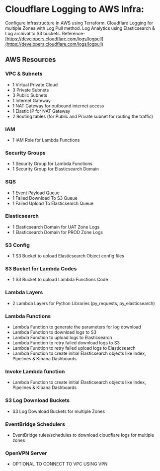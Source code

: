# Cloudflare Logging to AWS Infra:

Configure infrastructure in AWS using Terraform.
Cloudflare Logging for multiple Zones with Log Pull method. Log Analytics using Elasticsearch & Log archival to S3 buckets.
Reference- [https://developers.cloudflare.com/logs/logpull](https://developers.cloudflare.com/logs/logpull)

## AWS Resources

### VPC & Subnets

- 1 Virtual Private Cloud
- 3 Private Subnets
- 3 Public Subnets
- 1 Internet Gateway
- 1 NAT Gateway for outbound internet access
- 1 Elastic IP for NAT Gateway
- 2 Routing tables (for Public and Private subnet for routing the traffic)

### IAM

- 1 IAM Role for Lambda Functions

### Security Groups

- 1 Security Group for Lambda Functions
- 1 Security Group for Elasticsearch Domain

### SQS

- 1 Event Payload Queue
- 1 Failed Download To S3 Queue
- 1 Failed Upload To Elasticsearch Queue

### Elasticsearch

- 1 Elasticsearch Domain for UAT Zone Logs
- 1 Elasticsearch Domain for PROD Zone Logs

### S3 Config

- 1 S3 Bucket to upload Elasticsearch Object config files

### S3 Bucket for Lambda Codes

- 1 S3 Bucket to upload Lambda Functions Code

### Lambda Layers

- 2 Lambda Layers for Python Libraries (py_requests, py_elasticsearch)

### Lambda Functions

- Lambda Function to generate the parameters for log download
- Lambda Function to download logs to S3
- Lambda Function to upload logs to Elasticsearch
- Lambda Function to retry failed download logs to S3
- Lambda Function to retry failed upload logs to Elasticsearch
- Lambda Function to create initial Elasticsearch objects like Index, Pipelines & Kibana Dashboards

### Invoke Lambda function

- Lambda Function to create initial Elasticsearch objects like Index, Pipelines & Kibana Dashboards

### S3 Log Download Buckets

- S3 Log Download Buckets for multiple Zones

### EventBridge Schedulers

- EventBridge rules/schedules to download cloudflare logs for multiple zones

### OpenVPN Server

- OPTIONAL TO CONNECT TO VPC USING VPN
